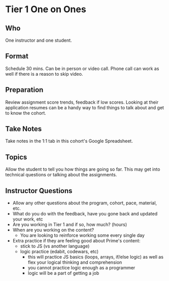 # Tier 1 One on Ones

## Who

One instructor and one student.

## Format

Schedule 30 mins. Can be in person or video call. Phone call can work as well if there is a reason to skip video.

## Preparation

Review assignment score trends, feedback if low scores. Looking at their application resumes can be a handy way to find things to talk about and get to know the cohort.

## Take Notes

Take notes in the 1:1 tab in this cohort's Google Spreadsheet.

## Topics

Allow the student to tell you how things are going so far. This may get into technical questions or talking about the assignments.

## Instructor Questions

- Allow any other questions about the program, cohort, pace, material, etc. 
- What do you do with the feedback, have you gone back and updated your work, etc
- Are you working in Tier 1 and if so, how much? (hours)
- When are you working on the content?
    - You are looking to reinforce working some every single day
- Extra practice if they are feeling good about Prime's content:
    - stick to JS (vs another language)
    - logic practice (edabit, codewars, etc)
        - this will practice JS basics (loops, arrays, if/else logic) as well as flex your logical thinking and comprehension
        - you cannot practice logic enough as a programmer
        - logic will be a part of getting a job